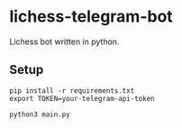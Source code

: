 # lichess-telegram-bot

Lichess bot written in python.

## Setup

```
pip install -r requirements.txt
export TOKEN=your-telegram-api-token

python3 main.py
```
